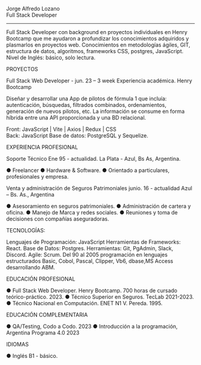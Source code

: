 Jorge Alfredo Lozano							
Full Stack Developer 											
________________________________________

Full Stack Developer con background en proyectos individuales en Henry Bootcamp que me ayudaron a profundizar los conocimientos adquiridos y plasmarlos en proyectos web. Conocimientos en metodologías ágiles, GIT, estructura de datos, algoritmos, frameworks CSS, postgres, JavaScript. Nivel de Inglés: básico, solo lectura.

PROYECTOS

Full Stack Web Developer - <Drivers>		 				jun. 23 – 3 week
Experiencia académica. Henry Bootcamp

Diseñar y desarrollar una App de pilotos de fórmula 1 que incluía: autenticación, búsquedas, filtrados combinados, ordenamientos, generación de nuevos pilotos, etc. La información se consume en forma híbrida entre una API proporcionada y una BD relacional. 

Front: JavaScript | Vite | Axios | Redux | CSS  
Back: JavaScript 
Base de datos: PostgreSQL y Sequelize.
<Link al repo>


EXPERIENCIA PROFESIONAL

Soporte Técnico  								Ene 95 - actualidad.
La Plata - Azul, Bs As, Argentina.

●	Freelancer
●	Hardware & Software.
●	Orientado a particulares, profesionales y empresa. 


Venta y administración de Seguros Patrimoniales 				junio. 16 - actualidad
Azul – Bs. As., Argentina

●	Asesoramiento en seguros patrimoniales.
●	Administración de cartera y oficina.
●	Manejo de Marca y redes sociales.
●	Reuniones y toma de decisiones con compañías aseguradoras. 



TECNOLOGÍAS:

Lenguajes de Programación: JavaScript Herramientas de Frameworks: React. Base de Datos: Postgres. Herramientas: Git, PgAdmin, Slack, Discord. Agile: Scrum. 
Del 90 al 2005 programación en lenguajes estructurados Basic, Cobol, Pascal, Clipper, Vb6, dbase,MS Access desarrollando ABM.


EDUCACIÓN PROFESIONAL

●	Full Stack Web Developer. Henry Bootcamp. 700 horas de cursado teórico-práctico. 2023.
●	Técnico Superior en Seguros. TecLab 2021-2023.
●	Técnico Nacional en Computación. ENET N1 V. Pereda. 1995.


EDUCACIÓN COMPLEMENTARIA

●	QA/Testing, Codo a Codo. 2023
●	Introducción a la programación, Argentina Programa 4.0 2023

IDIOMAS

●	Inglés B1 - básico.
